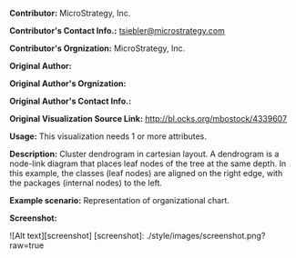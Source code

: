 **Contributor:** MicroStrategy, Inc.

**Contributor's Contact Info.:** <tsiebler@microstrategy.com>

**Contributor's Orgnization:** MicroStrategy, Inc.

**Original Author:** 

**Original Author's Orgnization:**

**Original Author's Contact Info.:** 

**Original Visualization Source Link:** http://bl.ocks.org/mbostock/4339607

**Usage:** This visualization needs 1 or more attributes.

**Description:** Cluster dendrogram in cartesian layout. A dendrogram is a node-link diagram that places leaf nodes of the tree at the same depth. In this example, the classes (leaf nodes) are aligned on the right edge, with the packages (internal nodes) to the left. 

**Example scenario:** Representation of organizational chart.

**Screenshot:**

![Alt text][screenshot]
[screenshot]: ./style/images/screenshot.png?raw=true
